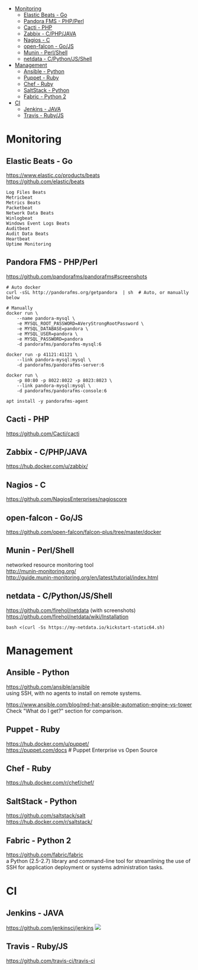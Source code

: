<!-- TOC -->

- [Monitoring](#monitoring)
    - [Elastic Beats - Go](#elastic-beats---go)
    - [Pandora FMS - PHP/Perl](#pandora-fms---phpperl)
    - [Cacti - PHP](#cacti---php)
    - [Zabbix - C/PHP/JAVA](#zabbix---cphpjava)
    - [Nagios - C](#nagios---c)
    - [open-falcon - Go/JS](#open-falcon---gojs)
    - [Munin - Perl/Shell](#munin---perlshell)
    - [netdata - C/Python/JS/Shell](#netdata---cpythonjsshell)
- [Management](#management)
    - [Ansible - Python](#ansible---python)
    - [Puppet - Ruby](#puppet---ruby)
    - [Chef - Ruby](#chef---ruby)
    - [SaltStack - Python](#saltstack---python)
    - [Fabric - Python 2](#fabric---python-2)
- [CI](#ci)
    - [Jenkins - JAVA](#jenkins---java)
    - [Travis - Ruby/JS](#travis---rubyjs)

<!-- /TOC -->

# Monitoring
## Elastic Beats - Go
https://www.elastic.co/products/beats  
https://github.com/elastic/beats  

    Log Files Beats
    Metricbeat
    Metrics Beats
    Packetbeat
    Network Data Beats
    Winlogbeat
    Windows Event Logs Beats
    Auditbeat
    Audit Data Beats
    Heartbeat
    Uptime Monitoring

## Pandora FMS - PHP/Perl
https://github.com/pandorafms/pandorafms#screenshots

    # Auto docker
    curl -sSL http://pandorafms.org/getpandora  | sh  # Auto, or manually below

    # Manually
    docker run \
        --name pandora-mysql \
        -e MYSQL_ROOT_PASSWORD=AVeryStrongRootPassword \
        -e MYSQL_DATABASE=pandora \
        -e MYSQL_USER=pandora \
        -e MYSQL_PASSWORD=pandora
        -d pandorafms/pandorafms-mysql:6

    docker run -p 41121:41121 \
        --link pandora-mysql:mysql \
        -d pandorafms/pandorafms-server:6

    docker run \
        -p 80:80 -p 8022:8022 -p 8023:8023 \
        --link pandora-mysql:mysql \
        -d pandorafms/pandorafms-console:6

    apt install -y pandorafms-agent

## Cacti - PHP
https://github.com/Cacti/cacti

## Zabbix - C/PHP/JAVA
https://hub.docker.com/u/zabbix/  

## Nagios - C
https://github.com/NagiosEnterprises/nagioscore

## open-falcon - Go/JS
https://github.com/open-falcon/falcon-plus/tree/master/docker

## Munin - Perl/Shell
networked resource monitoring tool  
http://munin-monitoring.org/  
http://guide.munin-monitoring.org/en/latest/tutorial/index.html  

## netdata - C/Python/JS/Shell
https://github.com/firehol/netdata (with screenshots)  
https://github.com/firehol/netdata/wiki/Installation

    bash <(curl -Ss https://my-netdata.io/kickstart-static64.sh) 

# Management
## Ansible - Python
https://github.com/ansible/ansible  
using SSH, with no agents to install on remote systems.

https://www.ansible.com/blog/red-hat-ansible-automation-engine-vs-tower  
Check "What do I get?" section for comparison.

## Puppet - Ruby
https://hub.docker.com/u/puppet/  
https://puppet.com/docs # Puppet Enterprise vs Open Source

## Chef - Ruby
https://hub.docker.com/r/chef/chef/

## SaltStack - Python
https://github.com/saltstack/salt  
https://hub.docker.com/r/saltstack/

## Fabric - Python 2
https://github.com/fabric/fabric  
a Python (2.5-2.7) library and command-line tool for streamlining the use of SSH for application deployment or systems administration tasks.

# CI
## Jenkins - JAVA
https://github.com/jenkinsci/jenkins
![](https://jenkins.io/images/blueocean/blueocean-successful-pipeline.png)

## Travis - Ruby/JS
https://github.com/travis-ci/travis-ci